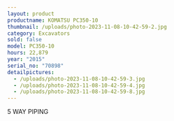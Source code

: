 ```yaml
---
layout: product
productname: KOMATSU PC350-10
thumbnail: /uploads/photo-2023-11-08-10-42-59-2.jpg
category: Excavators
sold: false
model: PC350-10
hours: 22,879
year: "2015"
serial_no: "70898"
detailpictures:
  - /uploads/photo-2023-11-08-10-42-59-3.jpg
  - /uploads/photo-2023-11-08-10-42-59-4.jpg
  - /uploads/photo-2023-11-08-10-42-59-8.jpg
---
```

5 WAY PIPING